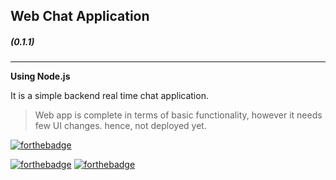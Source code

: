 ## Web Chat Application

##### **(0.1.1)**

---

**Using Node.js**

It is a simple backend real time chat application.

> Web app is complete in terms of basic functionality, however it needs few UI changes. hence, not deployed yet.

[![forthebadge](https://forthebadge.com/images/badges/works-on-my-machine.svg)](https://github.com/akashchouhan16)

[![forthebadge](https://forthebadge.com/images/badges/built-with-love.svg)](https://github.com/akashchouhan16)
[![forthebadge](https://forthebadge.com/images/badges/made-with-javascript.svg)](https://github.com/akashchouhan16)
